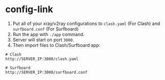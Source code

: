 # config-link

1. Put all of your xray/v2ray configurations to `clash.yaml` (For Clash) and `surfboard.conf` (For Surfboard)
1. Run the app with `./app` command.
1. Server will start on port `3000`.
1. Then import files to Clash/Surfboard app:

```text
# Clash
http://SERVER_IP:3000/clash.yaml

# Surfboard
http://SERVER_IP:3000/surfboard.conf
```
